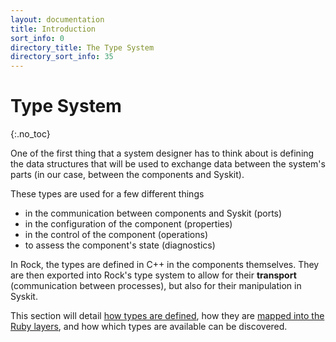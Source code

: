 ```yaml
---
layout: documentation
title: Introduction
sort_info: 0
directory_title: The Type System
directory_sort_info: 35
---
```


# Type System
{:.no_toc}

One of the first thing that a system designer has to think about is defining
the data structures that will be used to exchange data between the system's
parts (in our case, between the components and Syskit).

These types are used for a few different things

* in the communication between components and Syskit (ports)
* in the configuration of the component (properties)
* in the control of the component (operations)
* to assess the component's state (diagnostics)

In Rock, the types are defined in C++ in the components themselves. They are
then exported into Rock's type system to allow for their **transport**
(communication between processes), but also for their manipulation in Syskit.

This section will detail [how types are defined](defining_types.html), how they are
[mapped into the Ruby layers](types_in_ruby.html), and how which types are
available can be discovered.


